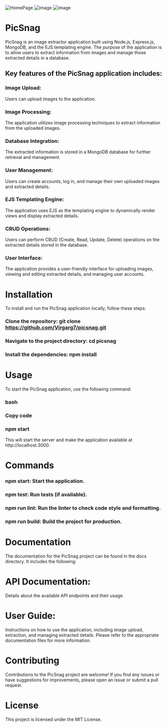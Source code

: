 ![HomePage](https://github.com/Virgarg7/PicSnag/assets/98869884/d0216db6-4926-4a98-8e0c-c182b7606497)
![image](https://github.com/Virgarg7/PicSnag/assets/98869884/dfa219cc-9281-455e-8d72-522344e0fe65)
![image](https://github.com/Virgarg7/PicSnag/assets/98869884/82e10a69-9bff-41d0-99b7-ea957218b0f4)


# PicSnag
PicSnag is an image extractor application built using Node.js, Express.js, MongoDB, and the EJS templating engine. The purpose of the application is to allow users to extract information from images and manage those extracted details in a database.

## Key features of the PicSnag application includes:

### Image Upload: 
Users can upload images to the application.
### Image Processing: 
The application utilizes image processing techniques to extract information from the uploaded images.
### Database Integration: 
The extracted information is stored in a MongoDB database for further retrieval and management.
### User Management: 
Users can create accounts, log in, and manage their own uploaded images and extracted details.
### EJS Templating Engine: 
The application uses EJS as the templating engine to dynamically render views and display extracted details.
### CRUD Operations: 
Users can perform CRUD (Create, Read, Update, Delete) operations on the extracted details stored in the database.
### User Interface: 
The application provides a user-friendly interface for uploading images, viewing and editing extracted details, and managing user accounts.

# Installation
To install and run the PicSnag application locally, follow these steps:

### Clone the repository: git clone https://github.com/Virgarg7/picsnag.git
### Navigate to the project directory: cd picsnag
### Install the dependencies: npm install

# Usage
To start the PicSnag application, use the following command:

### bash
### Copy code
### npm start
This will start the server and make the application available at http://localhost:3000.

# Commands
### npm start: Start the application.
### npm test: Run tests (if available).
### npm run lint: Run the linter to check code style and formatting.
### npm run build: Build the project for production.

# Documentation
The documentation for the PicSnag project can be found in the docs directory. It includes the following:

# API Documentation: 
Details about the available API endpoints and their usage.
# User Guide: 
Instructions on how to use the application, including image upload, extraction, and managing extracted details.
Please refer to the appropriate documentation files for more information.

# Contributing
Contributions to the PicSnag project are welcome! If you find any issues or have suggestions for improvements, please open an issue or submit a pull request.

# License
This project is licensed under the MIT License.
